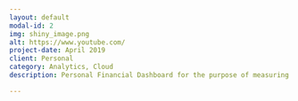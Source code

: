 ```yaml
---
layout: default
modal-id: 2
img: shiny_image.png
alt: https://www.youtube.com/
project-date: April 2019
client: Personal
category: Analytics, Cloud
description: Personal Financial Dashboard for the purpose of measuring and monitoring progress towards Personal Financial Goals. The underlying technology stack for this solution includes an R programming language front-end / application layer, and a Shiny.IO cloud hosted infrastructure layer which can be accessed <a href = "https://tylorbunting.shinyapps.io/financial_dashboard/"><b>HERE</b></a>. 

---
```


